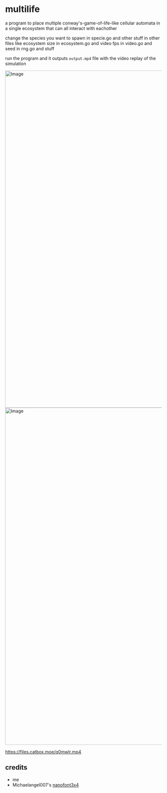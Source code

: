 # multilife

a program to place multiple conway's-game-of-life-like cellular automata in a single ecosystem that can all interact with eachother

change the species you want to spawn in specie.go and other stuff in other files like ecosystem size in ecosystem.go and video fps in video.go and seed in rng.go and stuff

run the program and it outputs `output.mp4` file with the video replay of the simulation

<img width="1920" height="1080" alt="Image" src="https://github.com/user-attachments/assets/0376cb50-4bb9-4c63-8097-e272e1ef234e" />

<img width="1920" height="1080" alt="Image" src="https://github.com/user-attachments/assets/a8d23037-b348-4a47-be6e-d5472f48d846" />

https://files.catbox.moe/q0mwlr.mp4

## credits

- me
- Michaelangel007's [nanofont3x4](https://github.com/Michaelangel007/nanofont3x4)
